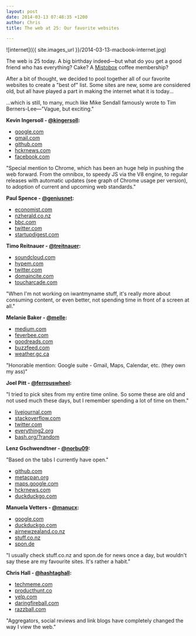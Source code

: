```yaml
---
layout: post
date: 2014-03-13 07:48:35 +1200
author: Chris
title: The web at 25: Our favorite websites

---
```


<!-- excerpt -->

![internet]({{ site.images_url }}/2014-03-13-macbook-internet.jpg)

The web is 25 today. A big birthday indeed—but what do you get a good friend who has everything? Cake? A [Mistobox](http://www.mistobox.com/) coffee membership?

After a bit of thought, we decided to pool together all of our favorite websites to create a "best of" list. Some sites are new, some are considered old, but all have played a part in making the internet what it is today...

...which is still, to many, much like Mike Sendall famously wrote to Tim Berners-Lee—"Vague, but exciting."

<!-- /excerpt -->

**Kevin Ingersoll - [@kingersoll](https://twitter.com/kingersoll):**

+ [google.com](http://google.com/)
+ [gmail.com](http://gmail.com/)
+ [github.com](http://github.com/)
+ [hckrnews.com](http://hckrnews.com/)
+ [facebook.com](http://facebook.com/)

"Special mention to Chrome, which has been an huge help in pushing the web forward. From the omnibox, to speedy JS via the V8 engine, to regular releases with automatic updates (see graph of Chrome usage per version), to adoption of current and upcoming web standards."

**Paul Spence - [@geniusnet](https://twitter.com/GeniusNet):**

+ [economist.com](http://economist.com/)
+ [nzherald.co.nz](http://nzherald.co.nz/)
+ [bbc.com](http://bbc.com/)
+ [twitter.com](http://twitter.com/)
+ [startupdigest.com](http://startupdigest.com/)

**Timo Reitnauer - [@treitnauer](https://twitter.com/treitnauer):**

+ [soundcloud.com](http://soundcloud.com/)
+ [hypem.com](http://hypem.com/)
+ [twitter.com](http://twitter.com/)
+ [domaincite.com](http://domaincite.com/)
+ [toucharcade.com](http://toucharcade/)

"When I'm not working on iwantmyname stuff, it's really more about consuming content, or even better, not spending time in front of a screen at all."

**Melanie Baker - [@melle](https://twitter.com/melle‎):**

+ [medium.com](http://medium.com/)
+ [feverbee.com](http://feverbee.com/)
+ [goodreads.com](http://goodreads.com/)
+ [buzzfeed.com](http://buzzfeed.com/)
+ [weather.gc.ca](http://weather.gc.ca/)

"Honorable mention: Google suite - Gmail, Maps, Calendar, etc. (they own my ass)"

**Joel Pitt - [@ferrouswheel](https://twitter.com/ferrouswheel):**

"I tried to pick sites from my entire time online. So some these are old and not used much these days, but I remember spending a lot of time on them."

+ [livejournal.com](http://livejournal.com/)
+ [stackoverflow.com](http://stackoverflow.com/)
+ [twitter.com](http://twitter.com/)
+ [everything2.org](http://everything2.org/)
+ [bash.org/?random](http://bash.org/?random/)

**Lenz Gschwendtner - [@norbu09](https://twitter.com/norbu09):**

"Based on the tabs I currently have open."

+ [github.com](http://github.com/)
+ [metacpan.org](http://metacpan.org/)
+ [maps.google.com](http://maps.google.com/)
+ [hckrnews.com](http://hckrnews.com/)
+ [duckduckgo.com](http://duckduckgo.com/)

**Manuela Vetters - [@manucx](https://twitter.com/manucx):**

+ [google.com](http://google.com/)
+ [duckduckgo.com](http://duckduckgo.com/)
+ [airnewzealand.co.nz](http://airnewzealand.co.nz/)
+ [stuff.co.nz](http://stuff.co.nz/)
+ [spon.de](http://spon.de/)

"I usually check stuff.co.nz and spon.de for news once a day, but wouldn't say these are my favourite sites. It's rather a habit."

**Chris Hall - [@hashtaghall](https://twitter.com/hashtaghall‎):**

+ [techmeme.com](http://techmeme.com/)
+ [producthunt.co](http://producthunt.co/)
+ [yelp.com](http://yelp.com/)
+ [daringfireball.com](http://daringfireball.com/)
+ [razzball.com](http://razzball.com/)

"Aggregators, social reviews and link blogs have completely changed the way I view the web."